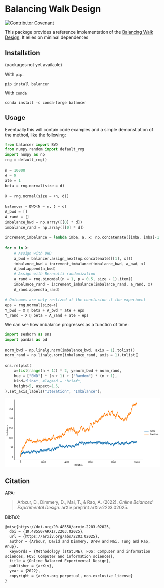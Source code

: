 # Balancing Walk Design

[![Contributor Covenant](https://img.shields.io/badge/Contributor%20Covenant-2.1-4baaaa.svg)](code_of_conduct.md)

This package provides a reference implementation of the [Balancing Walk Design](https://arxiv.org/abs/2203.02025). It relies on minimal dependences

## Installation

(packages not yet available)

With `pip`:

```
pip install balancer
```

With `conda`:
```
conda install -c conda-forge balancer
```


## Usage

Eventually this will contain code examples and a simple demonstration of the method, like the following:


```python
from balancer import BWD
from numpy.random import default_rng
import numpy as np
rng = default_rng()

n = 10000
d = 5
ate = 1
beta = rng.normal(size = d)

X = rng.normal(size = (n, d))

balancer = BWD(N = n, D = d)
A_bwd = []
A_rand = []
imbalance_bwd = np.array([[0] * d])
imbalance_rand = np.array([[0] * d])

increment_imbalance = lambda imba, a, x: np.concatenate([imba, imba[-1:, :] + (2 * a - 1) * x])

for x in X:
    # Assign with BWD
    a_bwd = balancer.assign_next(np.concatenate([[1], x]))
    imbalance_bwd = increment_imbalance(imbalance_bwd, a_bwd, x)
    A_bwd.append(a_bwd)
    # Assign with Bernoulli randomization
    a_rand = rng.binomial(n = 1, p = 0.5, size = 1).item()
    imbalance_rand = increment_imbalance(imbalance_rand, a_rand, x)
    A_rand.append(a_rand)

# Outcomes are only realized at the conclusion of the experiment
eps = rng.normal(size=n)
Y_bwd = X @ beta + A_bwd * ate + eps
Y_rand = X @ beta + A_rand + ate + eps
```

We can see how imbalance progresses as a function of time:


```python
import seaborn as sns
import pandas as pd

norm_bwd = np.linalg.norm(imbalance_bwd, axis = 1).tolist()
norm_rand = np.linalg.norm(imbalance_rand, axis = 1).tolist()

sns.relplot(
    x=list(range(n + 1)) * 2, y=norm_bwd + norm_rand,
    hue = ["BWD"] * (n + 1) + ["Random"] * (n + 1),
    kind="line", #legend = "brief",
    height=5, aspect=1.5,
).set_axis_labels("Iteration", "Imbalance");
```


    
![png](README_files/README_3_0.png)
    


## Citation
APA:
> Arbour, D., Dimmery, D., Mai, T., & Rao, A. (2022). *Online Balanced Experimental Design*. arXiv preprint arXiv:2203.02025.

BibTeX:
```
@misc{https://doi.org/10.48550/arxiv.2203.02025,
  doi = {10.48550/ARXIV.2203.02025},
  url = {https://arxiv.org/abs/2203.02025},
  author = {Arbour, David and Dimmery, Drew and Mai, Tung and Rao, Anup},
  keywords = {Methodology (stat.ME), FOS: Computer and information sciences, FOS: Computer and information sciences},
  title = {Online Balanced Experimental Design},
  publisher = {arXiv},
  year = {2022},
  copyright = {arXiv.org perpetual, non-exclusive license}
}
```
